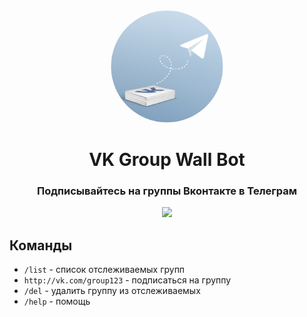 <div align="center">
  <a href="https://t.me/VKGroupWallBot">
    <img
      width="180"
      height="180"
      src="assets/userpic-rounded.png"
      style="border-radius: 50%"
    />
  </a>
  <br />
  <h1>VK Group Wall Bot</h1>
  <h3>Подписывайтесь на группы Вконтакте в Телеграм</h3>
  <img src="https://github.com/lynxtaa/vk-group-tracking-bot/workflows/CI/CD/badge.svg" />
</div>

## Команды

- `/list` - список отслеживаемых групп
- `http://vk.com/group123` - подписаться на группу
- `/del` - удалить группу из отслеживаемых
- `/help` - помощь
